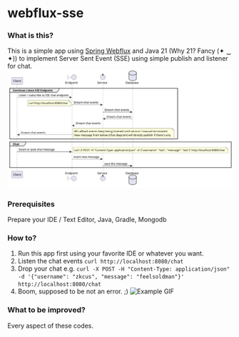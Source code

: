 # webflux-sse
### What is this?
This is a simple app using [Spring Webflux](https://docs.spring.io/spring-framework/reference/web/webflux.html) and Java 21 (Why 21? Fancy (✦ ‿ ✦)) to implement Server Sent Event (SSE) using simple publish and listener for chat.
![Diagram PNG](/src/main/resources/diagram.png)

### Prerequisites
Prepare your IDE / Text Editor, Java, Gradle, Mongodb

### How to?
1) Run this app first using your favorite IDE or whatever you want.
2) Listen the chat events `curl http://localhost:8080/chat`
3) Drop your chat e.g. `curl -X POST -H "Content-Type: application/json" -d '{"username": "zkcus", "message": "feelsoldman"}' http://localhost:8080/chat`
4) Boom, supposed to be not an error. ;)
![Example GIF](https://s8.ezgif.com/tmp/ezgif-83ae1f596c984b.gif)

### What to be improved?
Every aspect of these codes. 